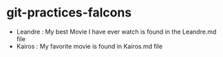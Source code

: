 # git-practices-falcons

- Leandre : My best Movie I have ever watch is found in the Leandre.md file
- Kairos : My favorite movie is found in Kairos.md file
